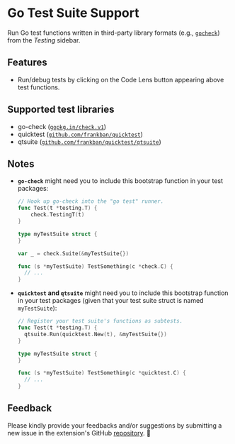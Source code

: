 # Go Test Suite Support

Run Go test functions written in third-party library formats (e.g., [`gocheck`][gocheck]) from the *Testing* sidebar.


## Features

- Run/debug tests by clicking on the Code Lens button appearing above test functions.

## Supported test libraries

- go-check ([`gopkg.in/check.v1`][gocheck-pkg])
- quicktest ([`github.com/frankban/quicktest`][quicktest-pkg])
- qtsuite ([`github.com/frankban/quicktest/qtsuite`][qtsuite-pkg])

[gocheck]: https://labix.org/gocheck
[gocheck-pkg]: https://pkg.go.dev/gopkg.in/check.v1
[quicktest-pkg]: https://pkg.go.dev/github.com/frankban/quicktest
[qtsuite-pkg]: https://pkg.go.dev/github.com/frankban/quicktest/qtsuite

## Notes

- **`go-check`** might need you to include this bootstrap function in your test packages:
  ```go
  // Hook up go-check into the "go test" runner.
  func Test(t *testing.T) { 
      check.TestingT(t) 
  }

  type myTestSuite struct {
  }

  var _ = check.Suite(&myTestSuite{})

  func (s *myTestSuite) TestSomething(c *check.C) {
    // ...
  }
  ```

- **`quicktest` and `qtsuite`** might need you to include this bootstrap function in your test packages (given that your test suite struct is named `myTestSuite`):
  ```go
  // Register your test suite's functions as subtests.
  func Test(t *testing.T) { 
    qtsuite.Run(quicktest.New(t), &myTestSuite{})
  }

  type myTestSuite struct {
  }

  func (s *myTestSuite) TestSomething(c *quicktest.C) {
    // ...
  }
  ```

## Feedback

Please kindly provide your feedbacks and/or suggestions by submitting a new issue in the extension's GitHub [repository][repo]. 🍏

[repo]: https://github.com/babakks/vscode-go-test-suite/issues
